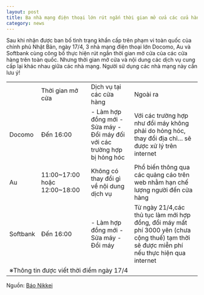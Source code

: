 ```yaml
---
layout: post
title: Ba nhà mạng điện thoại lớn rút ngắn thời gian mở cửa các cửa hàng trên toàn quốc
category: news
---
```

Sau khi nhận được ban bố tình trạng khẩn cấp trên phạm vi toàn quốc của chính phủ Nhật Bản, ngày 17/4, 3 nhà mạng điện thoại lớn Docomo, Au và Softbank cùng công bố thực hiện rút ngắn thời gian mở cửa của các cửa hàng trên toàn quốc. Nhưng thời gian mở cửa và nội dung các dịch vụ cung cấp lại khác nhau giữa các nhà mạng.
 Người sử dụng các nhà mạng này cần lưu ý!

<table>
  <tr>
    <td> </td>
    <td>Thời gian
mở cửa</td>
    <td>Dịch vụ
tại các cửa hàng</td>
    <td>Ngoài ra</td>
  </tr>
  <tr>
    <td>Docomo</td>
    <td>Đến 16:00</td>
    <td>-   Làm hợp đồng mới
-   Sửa máy
-   Đổi máy đối với các trường hợp bị hỏng hóc</td>
    <td>Với các trường hợp như đổi máy không phải do hỏng hóc, thay đổi địa chỉ… sẽ được xử lý trên internet</td>
  </tr>
  <tr>
    <td>Au</td>
    <td>11:00~17:00
hoặc
12:00~18:00</td>
    <td>Không có thay đổi gì về nội dung dịch vụ</td>
    <td>Phổ biến thông qua các quảng cáo trên web nhằm hạn chế lượng người đến cửa hàng</td>
  </tr>
  <tr>
    <td>Softbank</td>
    <td>Đến 16:00</td>
    <td>-   Làm hợp đồng mới
-   Sửa máy
-   Đổi máy</td>
    <td>Từ ngày 21/4,các thủ tục làm mới hợp đồng, đổi máy mất phí 3000 yên (chưa cộng thuế) tạm thời sẽ được miễn phí nếu thực hiện qua internet</td>
  </tr>
  <tr>
    <td colspan="4">※Thông tin được viết thời điểm ngày 17/4</td>
  </tr>
</table>

Nguồn: [Báo Nikkei](https://www.nikkei.com/article/DGXMZO58229000Y0A410C2000000/)